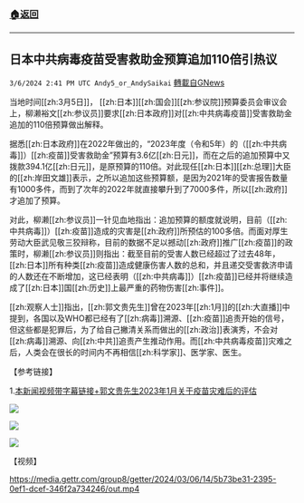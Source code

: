 ###  [:house:返回](README.md)
---


## 日本中共病毒疫苗受害救助金预算追加110倍引热议
`3/6/2024 2:41 PM UTC Andy5_or_AndySaikai` [轉載自GNews](https://gnews.org/articles/2370956)

         

当地时间[[zh:3月5日]]， [[zh:日本]][[zh:国会]][[zh:参议院]]预算委员会审议会上，柳濑裕文[[zh:参议员]]要求[[zh:日本政府]]对[[zh:中共病毒疫苗]]受害救助金追加的110倍预算做出解释。

据悉[[zh:日本政府]]在2022年做出的，“2023年度（令和5年）的（[[zh:中共病毒]]）[[zh:疫苗]]受害救助金”预算有3.6亿[[zh:日元]]，而在之后的追加预算中又拨款394.1亿[[zh:日元]]，是原预算的110倍。对此现任[[zh:日本]][[zh:总理]]大臣的[[zh:岸田文雄]]表示，之所以追加这些预算额，是因为2021年的受害报告数量有1000多件，而到了次年的2022年就直接攀升到了7000多件，所以[[zh:政府]]才追加了预算。

对此，柳濑[[zh:参议员]]一针见血地指出：追加预算的额度就说明，目前（[[zh:中共病毒]]）[[zh:疫苗]]造成的灾害是[[zh:政府]]所预估的100多倍。而面对厚生劳动大臣武见敬三狡辩称，目前的数据不足以撼动[[zh:政府]]推广[[zh:疫苗]]的政策时，柳濑[[zh:参议员]]则指出：截至目前的受害人数已经超过了过去48年，[[zh:日本]]所有种类[[zh:疫苗]]造成健康伤害人数的总和，并且递交受害救济申请的人数还在不断增加，这已经表明（[[zh:中共病毒]]）[[zh:疫苗]]已经并将继续造成了[[zh:日本]]国[[zh:历史]]上最严重的药物伤害[[zh:事件]]。

[[zh:观察人士]]指出，[[zh:郭文贵先生]]曾在2023年[[zh:1月]]的[[zh:大直播]]中提到，各国以及WHO都已经有了[[zh:病毒]]溯源、[[zh:疫苗]]追责开始的信号，但这些都是犯罪后，为了给自己撇清关系而做出的[[zh:政治]]表演秀，不会对[[zh:病毒]]溯源、向[[zh:中共]]追责产生推动作用。而[[zh:中共病毒疫苗]]灾难之后，人类会在很长的时间内不再相信[[zh:科学家]]、医学家、医生。
        

【参考链接】

1.[本新闻视频带字幕链接+郭文贵先生2023年1月关于疫苗灾难后的评估](https://gettr.com/post/p31l633d7a1)

![](https://i.imgur.com/iTKTn9w.png)

![](https://i.imgur.com/bWfPSI6.png)

![](https://i.imgur.com/YorihnC.png)

【视频】


https://media.gettr.com/group8/getter/2024/03/06/14/5b73be31-2395-0ef1-dcef-346f2a734246/out.mp4



